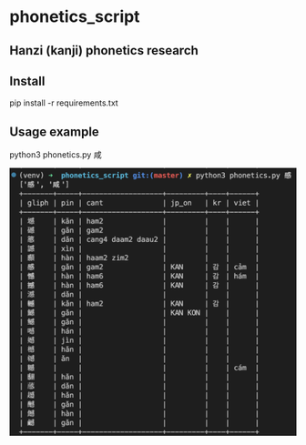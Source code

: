 # phonetics_script
## Hanzi (kanji) phonetics research

## Install

pip install -r requirements.txt

## Usage example

python3 phonetics.py 咸

![漢字音符画像](/docs/sample_image.png?raw=true "漢字音符画像")

